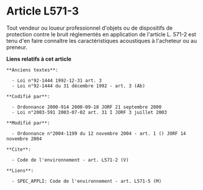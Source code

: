 # Article L571-3

Tout vendeur ou loueur professionnel d'objets ou de dispositifs de protection contre le bruit réglementés en application de
l'article L. 571-2 est tenu d'en faire connaître les caractéristiques acoustiques à l'acheteur ou au preneur.

**Liens relatifs à cet article**

	**Anciens textes**:

	  - Loi n°92-1444 1992-12-31 art. 3
	  - Loi n°92-1444 du 31 décembre 1992 - art. 3 (Ab)

	**Codifié par**:

	  - Ordonnance 2000-914 2000-09-18 JORF 21 septembre 2000
	  - Loi n°2003-591 2003-07-02 art. 31 I JORF 3 juillet 2003

	**Modifié par**:

	  - Ordonnance n°2004-1199 du 12 novembre 2004 - art. 1 () JORF 14 novembre 2004

	**Cite**:

	  - Code de l'environnement - art. L571-2 (V)

	**Liens**:

	  - SPEC_APPLI: Code de l'environnement - art. L571-5 (M)
